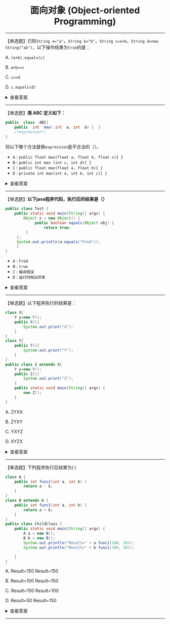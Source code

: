 <div align="center">

<h1>面向对象 (Object-oriented Programming)</h1>

</div>

---


【单选题】已知`String a="a"`，`String b="b"`，`String c=a+b`，`String d=new String("ab")`，以下操作结果为`true`的是：

A. `(a+b).equals(c)`

B. `a+b==c`

C. `c==d`

D. `c.equals(d)`

<details>
<summary> 查看答案</summary>


> **正确答案：A和D**

知识点总结：

> **1. == 和 equals() 比较：**

- **== 操作符：**
  - 用于比较基本数据类型时，比较的是值。
  - 用于比较引用类型时，比较的是引用指向的地址。

- **equals() 方法：**
  - 在Object类中，其作用与 == 相同。
  - 在String类中，被重写，比较的是对象中的内容。

> **2. String对象的两种创建方式：**

- **第一种方式：**
  - `String str1 = "aaa";`
  - 字符串字面量在常量池中创建，如果常量池中已存在，则直接引用。

- **第二种方式：**
  - `String str2 = new String("aaa");`
  - 会在堆中和常量池中（如果常量池中还没有相同的字符串对象）创建两个对象。

- **比较：**
  - `System.out.println(str1 == str2); // false`

> **3. String类型的常量池：**

- **两种使用方法：**
  - 直接使用双引号声明的String对象会存储在常量池中。
  - 使用`String.intern()`方法，如果常量池中已包含相同内容的字符串，则返回常量池中的引用，否则在常量池中创建并返回引用。

- **示例：**
  ```java
  String s1 = new String("AAA");
  String s2 = s1.intern();
  String s3 = "AAA";
  System.out.println(s2);        // AAA
  System.out.println(s1 == s2);  // false
  System.out.println(s2 == s3);  // true
  ```

> **4. 字符串拼接：**

- **不同方式的对象创建：**
  ```java
  String a = "a";             // 常量池中的对象
  String b = "b";             // 常量池中的对象
  String str1 = "a" + "b";   // 常量池中的对象
  String str2 = a + b;       // 在堆上创建的新对象
  String str3 = "ab";        // 常量池中的对象
  ```
- **比较：**
  ```java
  System.out.println(str1 == str2); // false
  System.out.println(str1 == str3); // true
  System.out.println(str2 == str3); // false
  ```

</details>

---


【单选题】**类 ABC 定义如下：**

```java
public  class  ABC{
    public  int  max( int  a, int  b) {  }
    /*expression*/
}
```


将以下哪个方法替换`expression`是不合法的（）。

- `A` :  `public float max(float a, float b, float c){ }`
- `B` :  `public int max (int c, int d){ }`
- `C` :  `public float max(float a, float b){ }`
- `D` :  `private int max(int a, int b, int c){ }`

<details>
<summary> 查看答案</summary>

**正确答案：B**

知识点：重载是在编译期通过方法中形参的静态类型确定调用方法版本的过程。重载是多态在编译期的表现形式。

重载的判定只有两个条件：（1）方法名一致；（2）形参列表不同

</details>

---


【单选题】**以下java程序代码，执行后的结果是（）**

```java
public class Test {
    public static void main(String[] args) {   
        Object o = new Object() {  
             public boolean equals(Object obj) {  
                 return true; 
         }
     };   
     System.out.println(o.equals("Fred"));
     }
}
```

- `A` :  `Fred`
- `B` :  `true`
- `C` :  `编译错误`
- `D` :  `运行时抛出异常`

<details>
<summary> 查看答案</summary>

**正确答案：B**

知识点：代码创建了一个匿名内部类的实例，并覆盖了`equals`方法，使其始终返回true。然后，通过`o.equals("Fred")`调用了这个覆盖后的`equals`方法。因此打印`true`。

相当于重写了一个永远返回`true`的`equals()`方法。

</details>

---

【单选题】以下程序执行的结果是：

```java
class X{
    Y y=new Y();
    public X(){
        System.out.print("X");
    }
}
class Y{
    public Y(){
        System.out.print("Y");
    }
}
public class Z extends X{
    Y y=new Y();
    public Z(){
        System.out.print("Z");
    }
    public static void main(String[] args) {
        new Z();
    }
}
```

A. ZYXX

B. ZYXY

C. YXYZ

D. XYZX

<details>
<summary> 查看答案</summary>

**正确答案：C**

知识点：

我们来看一下类初始化过程中的顺序：

1. 父类的**静态成员变量**和**静态代码块**按照它们在类中的声明顺序依次执行。
2. 子类的**静态成员变量**和**静态代码块**按照它们在类中的声明顺序依次执行。
3. 父类的**实例成员变量**、**非静态代码块**按照它们在类中的声明顺序依次执行。
4. **父类的构造方法**执行。
5. 子类的**实例成员变量**、**非静态代码块**按照它们在类中的声明顺序依次执行。
6. **子类的构造方法**执行。

> 注意：对于静态成员变量和静态代码块，它们在类加载时就会执行，而不需要等到实例化对象。而实例成员变量、非静态代码块以及构造方法是在实例化对象时执行的。
>
> 另外，对于构造方法，子类的构造方法在执行时会先调用父类的构造方法，确保父类的初始化工作先完成。

按照这个流程，在这道题中：

1. 首先会初始化父类`X`的普通成员变量`y`。因此输出`Y`；
2. 接着执行父类`X`的构造方法，因此输出`X`；
3. 然后初始化子类的普通成员变量`y`，因此输出`Y`；
4. 最后执行子类的构造方法，输出`Z`。

</details>

---

【单选题】下列程序执行后结果为( )

```java
class A {
    public int func1(int a, int b) {
        return a - b;
    }
}
class B extends A {
    public int func1(int a, int b) {
        return a + b;
    }
}
public class ChildClass {
    public static void main(String[] args) {
        A a = new B();
        B b = new B();
        System.out.println("Result=" + a.func1(100, 50));
        System.out.println("Result=" + b.func1(100, 50));

    }
}
```

A. Result=150 Result=150

B. Result=100 Result=150

C. Result=150 Result=100

D. Result=50 Result=150

<details>
<summary> 查看答案</summary>

**正确答案：A**

知识点：

**“编译看左边，运行看右边”**，在编译时，Java会看左边引用类型是否能正确编译通过，而在运行时，实际执行的是对象的方法，即运行看右边。

对本题而言，编译时候会发现左边满足条件所以编译通过，运行时候又会调用右边也就是 `class B` 的方法，所以答案都是150。 

> **多态性**： 在Java中，多态性允许一个对象以多种形式存在。具体到这个例子中，对象a声明为A类，但实际上指向了B类的实例。这就是多态性的体现，一个对象可以被当作其父类类型来引用。
>
> **方法覆盖**： 在类B中，它继承了类A并覆盖了func1方法。方法覆盖是指在子类中重新定义（覆盖）父类中已有的方法。当子类对象调用这个方法时，会执行子类中的版本而不是父类中的版本。

</details>


---


<!-- <details>
<summary> 查看答案</summary>

**正确答案：**

知识点：



</details> -->